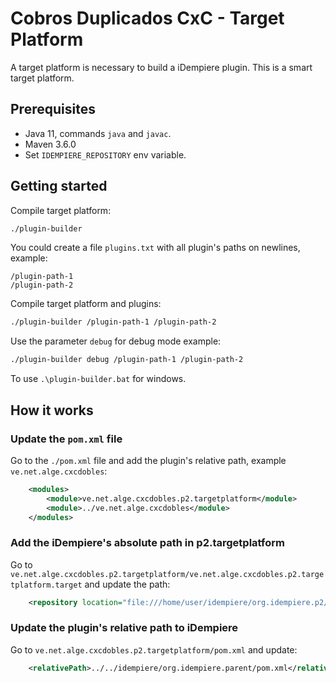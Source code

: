 # Cobros Duplicados CxC - Target Platform

A target platform is necessary to build a iDempiere plugin. This is a smart target platform.


## Prerequisites

- Java 11, commands `java` and `javac`.
- Maven 3.6.0
- Set `IDEMPIERE_REPOSITORY` env variable.

## Getting started

Compile target platform:

```bash
./plugin-builder
```

You could create a file `plugins.txt` with all plugin's paths on newlines, example:

```
/plugin-path-1
/plugin-path-2
```

Compile target platform and plugins:

```bash
./plugin-builder /plugin-path-1 /plugin-path-2
```

Use the parameter `debug` for debug mode example:

```bash
./plugin-builder debug /plugin-path-1 /plugin-path-2
```

To use `.\plugin-builder.bat` for windows.

## How it works

### Update the `pom.xml` file

Go to the `./pom.xml` file and add the plugin's relative path, example `ve.net.alge.cxcdobles`:

```xml
    <modules>
        <module>ve.net.alge.cxcdobles.p2.targetplatform</module>
        <module>../ve.net.alge.cxcdobles</module>
    </modules>
```

### Add the iDempiere's absolute path in p2.targetplatform

Go to `ve.net.alge.cxcdobles.p2.targetplatform/ve.net.alge.cxcdobles.p2.targetplatform.target` and update the path:

```xml
    <repository location="file:///home/user/idempiere/org.idempiere.p2/target/repository"/>
```

### Update the plugin's relative path to iDempiere

Go to `ve.net.alge.cxcdobles.p2.targetplatform/pom.xml` and update:

```xml
    <relativePath>../../idempiere/org.idempiere.parent/pom.xml</relativePath>
```
